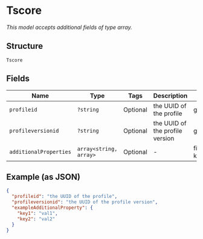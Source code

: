 
# Tscore

*This model accepts additional fields of type array.*

## Structure

`Tscore`

## Fields

| Name | Type | Tags | Description | Getter | Setter |
|  --- | --- | --- | --- | --- | --- |
| `profileid` | `?string` | Optional | the UUID of the profile | getProfileid(): ?string | setProfileid(?string profileid): void |
| `profileversionid` | `?string` | Optional | the UUID of the profile version | getProfileversionid(): ?string | setProfileversionid(?string profileversionid): void |
| `additionalProperties` | `array<string, array>` | Optional | - | findAdditionalProperty(string key): array | additionalProperty(string key, array value): void |

## Example (as JSON)

```json
{
  "profileid": "the UUID of the profile",
  "profileversionid": "the UUID of the profile version",
  "exampleAdditionalProperty": {
    "key1": "val1",
    "key2": "val2"
  }
}
```

